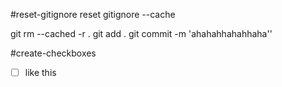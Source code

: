#reset-gitignore
reset gitignore  --cache

git rm --cached -r .
git add .
git commit -m 'ahahahhahahhaha''

#create-checkboxes
- [ ]  like this